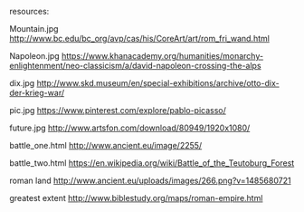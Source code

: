 resources:

Mountain.jpg
http://www.bc.edu/bc_org/avp/cas/his/CoreArt/art/rom_fri_wand.html

Napoleon.jpg
https://www.khanacademy.org/humanities/monarchy-enlightenment/neo-classicism/a/david-napoleon-crossing-the-alps

dix.jpg
http://www.skd.museum/en/special-exhibitions/archive/otto-dix-der-krieg-war/

pic.jpg
https://www.pinterest.com/explore/pablo-picasso/

future.jpg
http://www.artsfon.com/download/80949/1920x1080/

battle_one.html
http://www.ancient.eu/image/2255/

battle_two.html
https://en.wikipedia.org/wiki/Battle_of_the_Teutoburg_Forest

roman land
http://www.ancient.eu/uploads/images/266.png?v=1485680721

greatest extent
http://www.biblestudy.org/maps/roman-empire.html